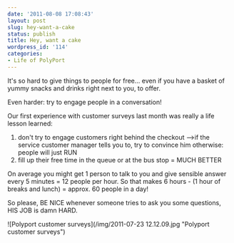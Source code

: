 ```yaml
---
date: '2011-08-08 17:08:43'
layout: post
slug: hey-want-a-cake
status: publish
title: Hey, want a cake
wordpress_id: '114'
categories:
- Life of PolyPort
---
```


It's so hard to give things to people for free... even if you have a basket of yummy snacks and drinks right next to you, to offer.

Even harder: try to engage people in a conversation!

Our first experience with customer surveys last month was really a life lesson learned:

1. don't try to engage customers right behind the checkout
-->if the service customer manager tells you to, try to convince him otherwise: people will just RUN
2. fill up their free time in the queue or at the bus stop = MUCH BETTER

On average you might get 1 person to talk to you and give sensible answer every 5 minutes = 12 people per hour. So that makes 6 hours - (1 hour of breaks and lunch) = approx. 60 people in a day!

So please, BE NICE whenever someone tries to ask you some questions, HIS JOB is damn HARD.

![Polyport customer surveys](/img/2011-07-23 12.12.09.jpg "Polyport customer surveys")